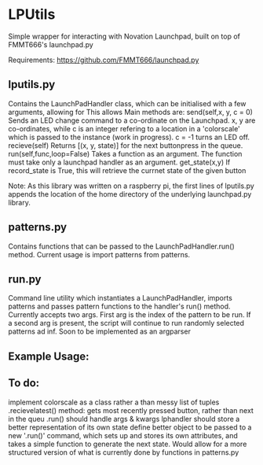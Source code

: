 # LPUtils
Simple wrapper for interacting with Novation Launchpad, built on top of FMMT666's launchpad.py

Requirements:
https://github.com/FMMT666/launchpad.py

## lputils.py
Contains the LaunchPadHandler class, which can be initialised with a few arguments, allowing for
This allows
Main methods are:
send(self,x, y, c = 0)
Sends an LED change command to a co-ordinate on the Launchpad. x, y are co-ordinates, while c is an integer refering to a location in a 'colorscale' which is passed to the instance (work in progress). c = -1 turns an LED off.
recieve(self)
Returns [(x, y, state)] for the next buttonpress in the queue.
run(self,func,loop=False)
Takes a function as an argument. The function must take only a launchpad handler as an argument.
get_state(x,y)
If record_state is True, this will retrieve the currnet state of the given button

Note:
As this library was written on a raspberry pi, the first lines of lputils.py appends the location of the home directory of the underlying launchpad.py library.


## patterns.py
Contains functions that can be passed to the LaunchPadHandler.run() method.
Current usage is import patterns from patterns.

## run.py
Command line utility which instantiates a LaunchPadHandler, imports patterns and passes pattern functions to the handler's run() method. 
Currently accepts two args. First arg is the index of the pattern to be run. If a second arg is present, the script will continue to run randomly selected patterns ad inf. Soon to be implemented as an argparser



## Example Usage:




## To do:
implement colorscale as a class rather a than messy list of tuples
.recievelatest() method: gets most recently pressed button, rather than next in the queu
.run() should handle args & kwargs
lphandler should store a better representation of its own state
define better object to be passed to a new '.run()' command, which sets up and stores its own attributes, and takes a simple function to generate the next state. Would allow for a more structured version of what is currently done by functions in patterns.py
